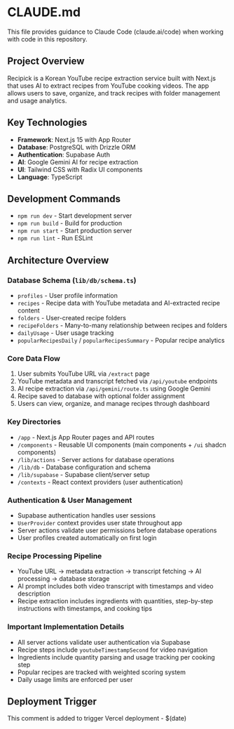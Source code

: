 # CLAUDE.md

This file provides guidance to Claude Code (claude.ai/code) when working with code in this repository.

## Project Overview

Recipick is a Korean YouTube recipe extraction service built with Next.js that uses AI to extract recipes from YouTube cooking videos. The app allows users to save, organize, and track recipes with folder management and usage analytics.

## Key Technologies

- **Framework**: Next.js 15 with App Router
- **Database**: PostgreSQL with Drizzle ORM 
- **Authentication**: Supabase Auth
- **AI**: Google Gemini AI for recipe extraction
- **UI**: Tailwind CSS with Radix UI components
- **Language**: TypeScript

## Development Commands

- `npm run dev` - Start development server
- `npm run build` - Build for production  
- `npm run start` - Start production server
- `npm run lint` - Run ESLint

## Architecture Overview

### Database Schema (`lib/db/schema.ts`)
- `profiles` - User profile information
- `recipes` - Recipe data with YouTube metadata and AI-extracted recipe content
- `folders` - User-created recipe folders
- `recipeFolders` - Many-to-many relationship between recipes and folders
- `dailyUsage` - User usage tracking
- `popularRecipesDaily` / `popularRecipesSummary` - Popular recipe analytics

### Core Data Flow
1. User submits YouTube URL via `/extract` page
2. YouTube metadata and transcript fetched via `/api/youtube` endpoints
3. AI recipe extraction via `/api/gemini/route.ts` using Google Gemini
4. Recipe saved to database with optional folder assignment
5. Users can view, organize, and manage recipes through dashboard

### Key Directories
- `/app` - Next.js App Router pages and API routes
- `/components` - Reusable UI components (main components + `/ui` shadcn components)
- `/lib/actions` - Server actions for database operations
- `/lib/db` - Database configuration and schema
- `/lib/supabase` - Supabase client/server setup
- `/contexts` - React context providers (user authentication)

### Authentication & User Management
- Supabase authentication handles user sessions
- `UserProvider` context provides user state throughout app
- Server actions validate user permissions before database operations
- User profiles created automatically on first login

### Recipe Processing Pipeline
- YouTube URL → metadata extraction → transcript fetching → AI processing → database storage
- AI prompt includes both video transcript with timestamps and video description
- Recipe extraction includes ingredients with quantities, step-by-step instructions with timestamps, and cooking tips

### Important Implementation Details
- All server actions validate user authentication via Supabase
- Recipe steps include `youtubeTimestampSecond` for video navigation
- Ingredients include quantity parsing and usage tracking per cooking step
- Popular recipes are tracked with weighted scoring system
- Daily usage limits are enforced per user

## Deployment Trigger
This comment is added to trigger Vercel deployment - $(date)